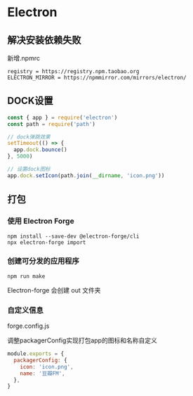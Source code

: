 # Electron

## 解决安装依赖失败

新增.npmrc

```
registry = https://registry.npm.taobao.org
ELECTRON_MIRROR = https://npmmirror.com/mirrors/electron/
```

## DOCK设置

```js
const { app } = require('electron')
const path = require('path')

// dock弹跳效果
setTimeout(() => {
  app.dock.bounce()
}, 5000)

// 设置dock图标
app.dock.setIcon(path.join(__dirname, 'icon.png'))
```

## 打包

### 使用 Electron Forge

```
npm install --save-dev @electron-forge/cli
npx electron-forge import
```

### 创建可分发的应用程序

```
npm run make
```

Electron-forge 会创建 out 文件夹

### 自定义信息

forge.config.js

调整packagerConfig实现打包app的图标和名称自定义

```js
module.exports = {
  packagerConfig: {
    icon: 'icon.png',
    name: '豆瓣FM',
  },
}
```
